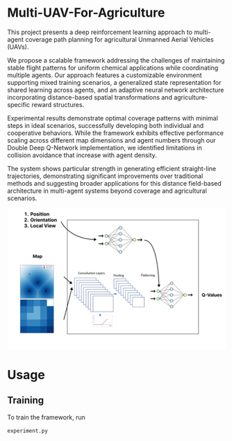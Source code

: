 # Multi-UAV-For-Agriculture

This project presents a deep reinforcement learning approach to multi-agent coverage path planning for agricultural Unmanned Aerial Vehicles (UAVs). 

We propose a scalable framework addressing the challenges of maintaining stable flight patterns for uniform chemical applications while coordinating multiple agents. Our approach features a customizable environment supporting mixed training scenarios, a generalized state representation for shared learning across agents, and an adaptive neural network architecture incorporating distance-based spatial transformations and agriculture-specific reward structures. 

Experimental results demonstrate optimal coverage patterns with minimal steps in ideal scenarios, successfully developing both individual and cooperative behaviors. While the framework exhibits effective performance scaling across different map dimensions and agent numbers through our Double Deep Q-Network implementation, we identified limitations in collision avoidance that increase with agent density. 

The system shows particular strength in generating efficient straight-line trajectories, demonstrating significant improvements over traditional methods and suggesting broader applications for this distance field-based architecture in multi-agent systems beyond coverage and agricultural scenarios.

<img src="images/pipeline.png" alt="Image text">

# Usage

## Training

To train the framework, run 

```
experiment.py
```
